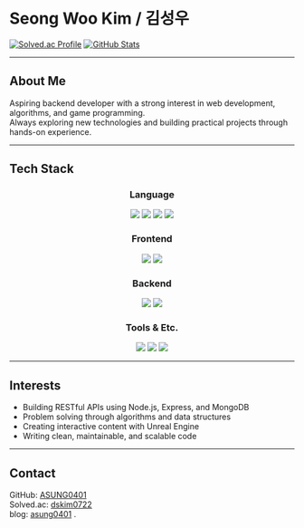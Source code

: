 # Seong Woo Kim / 김성우

[![Solved.ac Profile](http://mazassumnida.wtf/api/v2/generate_badge?boj=dskim0722)](https://solved.ac/dskim0722/)
[![GitHub Stats](https://github-readme-stats.vercel.app/api?username=ASUNG0401&show_icons=true&theme=tokyonight)](https://github.com/ASUNG0401)

---

## About Me

Aspiring backend developer with a strong interest in web development, algorithms, and game programming.  
Always exploring new technologies and building practical projects through hands-on experience.

---

## Tech Stack

<div align="center">

### Language  
<img src="https://img.shields.io/badge/Python-3776AB?style=for-the-badge&logo=python&logoColor=white"/>
<img src="https://img.shields.io/badge/C++-00599C?style=for-the-badge&logo=c%2B%2B&logoColor=white"/>
<img src="https://img.shields.io/badge/Java-ED8B00?style=for-the-badge&logo=openjdk&logoColor=white"/>
<img src="https://img.shields.io/badge/JavaScript-F7DF1E?style=for-the-badge&logo=JavaScript&logoColor=black"/>

<br/>

### Frontend  
<img src="https://img.shields.io/badge/HTML-239120?style=for-the-badge&logo=html5&logoColor=white"/>
<img src="https://img.shields.io/badge/CSS-239120?&style=for-the-badge&logo=css3&logoColor=white"/>

<br/>

### Backend  
<img src="https://img.shields.io/badge/Express-000000?style=for-the-badge&logo=express&logoColor=white"/>
<img src="https://img.shields.io/badge/MongoDB-4EA94B?style=for-the-badge&logo=mongodb&logoColor=white"/>

<br/>

### Tools & Etc.  
<img src="https://img.shields.io/badge/UnrealEngine-313131?style=for-the-badge&logo=unrealengine&logoColor=white"/>
<img src="https://img.shields.io/badge/GitHub-181717?style=for-the-badge&logo=github&logoColor=white"/>
<img src="https://img.shields.io/badge/VSCode-007ACC?style=for-the-badge&logo=visualstudiocode&logoColor=white"/>

</div>

---

## Interests

- Building RESTful APIs using Node.js, Express, and MongoDB  
- Problem solving through algorithms and data structures  
- Creating interactive content with Unreal Engine  
- Writing clean, maintainable, and scalable code

---

## Contact

GitHub: [ASUNG0401](https://github.com/ASUNG0401)  
Solved.ac: [dskim0722](https://solved.ac/dskim0722/)        
blog: [asung0401](https://velog.io/@asung0401/posts) 
.
